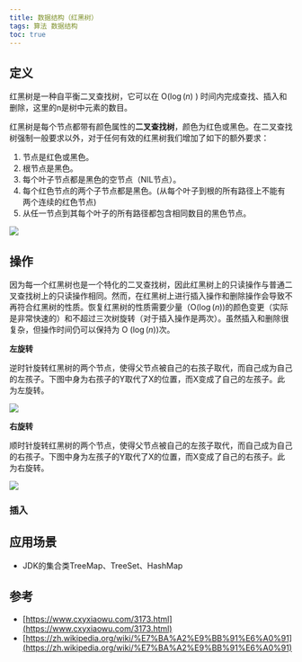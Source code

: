 ```yaml
---
title: 数据结构（红黑树）
tags: 算法 数据结构
toc: true
---
```


## 定义


红黑树是一种自平衡二叉查找树，它可以在 O($\log(n)$ ) 时间内完成查找、插入和删除，这里的n是树中元素的数目。

红黑树是每个节点都带有颜色属性的**二叉查找树**，颜色为红色或黑色。在二叉查找树强制一般要求以外，对于任何有效的红黑树我们增加了如下的额外要求： 

1. 节点是红色或黑色。
2. 根节点是黑色。
3. 每个叶子节点都是黑色的空节点（NIL节点）。
4. 每个红色节点的两个子节点都是黑色。(从每个叶子到根的所有路径上不能有两个连续的红色节点)
5. 从任一节点到其每个叶子的所有路径都包含相同数目的黑色节点。


![](./red_black_tree_1.png)


## 操作

因为每一个红黑树也是一个特化的二叉查找树，因此红黑树上的只读操作与普通二叉查找树上的只读操作相同。然而，在红黑树上进行插入操作和删除操作会导致不再符合红黑树的性质。恢复红黑树的性质需要少量（O($\log(n)$)的颜色变更（实际是非常快速的）和不超过三次树旋转（对于插入操作是两次）。虽然插入和删除很复杂，但操作时间仍可以保持为 O ($\log(n)$)次。

**左旋转**

逆时针旋转红黑树的两个节点，使得父节点被自己的右孩子取代，而自己成为自己的左孩子。下图中身为右孩子的Y取代了X的位置，而X变成了自己的左孩子。此为左旋转。


![](./red_black_tree_2.png)

**右旋转**

顺时针旋转红黑树的两个节点，使得父节点被自己的左孩子取代，而自己成为自己的右孩子。下图中身为左孩子的Y取代了X的位置，而X变成了自己的右孩子。此为右旋转。

![](./red_black_tree_3.png)


### 插入




## 应用场景

- JDK的集合类TreeMap、TreeSet、HashMap


## 参考

- [https://www.cxyxiaowu.com/3173.html](https://www.cxyxiaowu.com/3173.html)
- [https://zh.wikipedia.org/wiki/%E7%BA%A2%E9%BB%91%E6%A0%91](https://zh.wikipedia.org/wiki/%E7%BA%A2%E9%BB%91%E6%A0%91)
